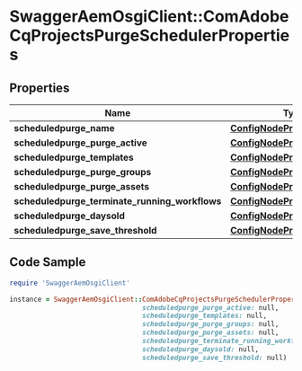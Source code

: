 # SwaggerAemOsgiClient::ComAdobeCqProjectsPurgeSchedulerProperties

## Properties

Name | Type | Description | Notes
------------ | ------------- | ------------- | -------------
**scheduledpurge_name** | [**ConfigNodePropertyString**](ConfigNodePropertyString.md) |  | [optional] 
**scheduledpurge_purge_active** | [**ConfigNodePropertyBoolean**](ConfigNodePropertyBoolean.md) |  | [optional] 
**scheduledpurge_templates** | [**ConfigNodePropertyArray**](ConfigNodePropertyArray.md) |  | [optional] 
**scheduledpurge_purge_groups** | [**ConfigNodePropertyBoolean**](ConfigNodePropertyBoolean.md) |  | [optional] 
**scheduledpurge_purge_assets** | [**ConfigNodePropertyBoolean**](ConfigNodePropertyBoolean.md) |  | [optional] 
**scheduledpurge_terminate_running_workflows** | [**ConfigNodePropertyBoolean**](ConfigNodePropertyBoolean.md) |  | [optional] 
**scheduledpurge_daysold** | [**ConfigNodePropertyInteger**](ConfigNodePropertyInteger.md) |  | [optional] 
**scheduledpurge_save_threshold** | [**ConfigNodePropertyInteger**](ConfigNodePropertyInteger.md) |  | [optional] 

## Code Sample

```ruby
require 'SwaggerAemOsgiClient'

instance = SwaggerAemOsgiClient::ComAdobeCqProjectsPurgeSchedulerProperties.new(scheduledpurge_name: null,
                                 scheduledpurge_purge_active: null,
                                 scheduledpurge_templates: null,
                                 scheduledpurge_purge_groups: null,
                                 scheduledpurge_purge_assets: null,
                                 scheduledpurge_terminate_running_workflows: null,
                                 scheduledpurge_daysold: null,
                                 scheduledpurge_save_threshold: null)
```


